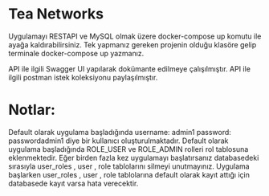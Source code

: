 # Tea Networks

Uygulamayı RESTAPI ve MySQL olmak üzere docker-compose up komutu ile ayağa kaldırabilirsiniz.
Tek yapmanız gereken projenin olduğu klasöre gelip terminale docker-compose up yazmanız.

API ile ilgili Swagger UI yapılarak dokümante edilmeye çalışılmıştır.
API ile ilgili postman istek koleksiyonu paylaşılmıştır.

# Notlar:
  Default olarak uygulama başladığında username: admin1 password: passwordadmin1 diye bir kullanıcı oluşturulmaktadır.
  Default olarak uygulama başladığında ROLE_USER ve ROLE_ADMIN rolleri rol tablosuna eklenmektedir.
  Eğer birden fazla kez uygulamayı başlatırsanız databasedeki sırasıyla user_roles , user , role tablolarını silmeyi unutmayınız.
  Uygulama başlarken user_roles , user , role tablolarına default olarak kayıt attığı için databasede kayıt varsa hata verecektir. 
  
